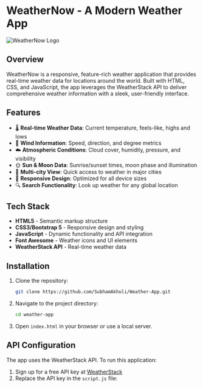 # WeatherNow - A Modern Weather App

![WeatherNow Logo](https://cdn-icons-png.flaticon.com/512/1779/1779940.png)

## Overview

WeatherNow is a responsive, feature-rich weather application that provides real-time weather data for locations around the world. Built with HTML, CSS, and JavaScript, the app leverages the WeatherStack API to deliver comprehensive weather information with a sleek, user-friendly interface.

## Features

- 🌡️ **Real-time Weather Data**: Current temperature, feels-like, highs and lows
- 💨 **Wind Information**: Speed, direction, and degree metrics
- ☁️ **Atmospheric Conditions**: Cloud cover, humidity, pressure, and visibility
- 🌞 **Sun & Moon Data**: Sunrise/sunset times, moon phase and illumination
- 🌆 **Multi-city View**: Quick access to weather in major cities
- 📱 **Responsive Design**: Optimized for all device sizes
- 🔍 **Search Functionality**: Look up weather for any global location

## Tech Stack

- **HTML5** - Semantic markup structure
- **CSS3/Bootstrap 5** - Responsive design and styling
- **JavaScript** - Dynamic functionality and API integration
- **Font Awesome** - Weather icons and UI elements
- **WeatherStack API** - Real-time weather data

## Installation

1. Clone the repository:
    ```bash
    git clone https://github.com/SubhamAkhuli/Weather-App.git
    ```

2. Navigate to the project directory:
    ```bash
    cd weather-app
    ```

3. Open `index.html` in your browser or use a local server.

## API Configuration

The app uses the WeatherStack API. To run this application:

1. Sign up for a free API key at [WeatherStack](https://weatherstack.com/)
2. Replace the API key in the `script.js` file:
